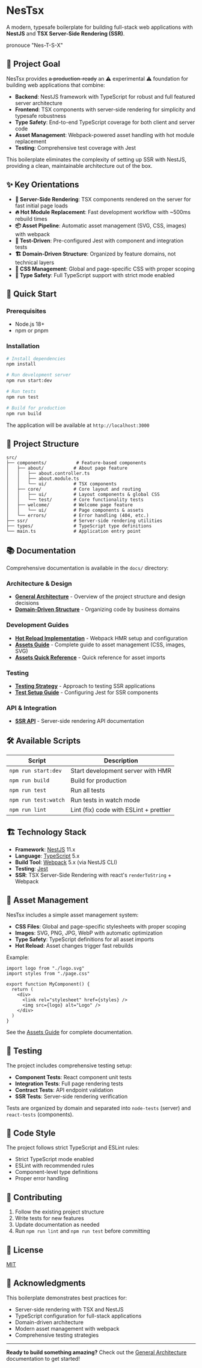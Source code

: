 # NesTsx

A modern, typesafe boilerplate for building full-stack web applications with **NestJS** and **TSX Server-Side Rendering (SSR)**.

pronouce "Nes-T-S-X" 

## 🎯 Project Goal

NesTsx provides ~~a production-ready~~ an ⚠️ experimental ⚠️ foundation for building web applications that combine:

- **Backend**: NestJS framework with TypeScript for robust and full featured server architecture
- **Frontend**: TSX components with server-side rendering for simplicity and typesafe robustness
- **Type Safety**: End-to-end TypeScript coverage for both client and server code
- **Asset Management**: Webpack-powered asset handling with hot module replacement
- **Testing**: Comprehensive test coverage with Jest

This boilerplate eliminates the complexity of setting up SSR with NestJS, providing a clean, maintainable architecture out of the box.

## ✨ Key Orientations

- **🚀 Server-Side Rendering**: TSX components rendered on the server for fast initial page loads
- **🔥 Hot Module Replacement**: Fast development workflow with ~500ms rebuild times
- **📦 Asset Pipeline**: Automatic asset management (SVG, CSS, images) with webpack
- **🧪 Test-Driven**: Pre-configured Jest with component and integration tests
- **🏗️ Domain-Driven Structure**: Organized by feature domains, not technical layers
- **🎨 CSS Management**: Global and page-specific CSS with proper scoping
- **📘 Type Safety**: Full TypeScript support with strict mode enabled

## 🚦 Quick Start

### Prerequisites

- Node.js 18+ 
- npm or pnpm

### Installation

```bash
# Install dependencies
npm install

# Run development server
npm run start:dev

# Run tests
npm run test

# Build for production
npm run build
```

The application will be available at `http://localhost:3000`

## 📁 Project Structure

```
src/
├── components/           # Feature-based components
│   ├── about/           # About page feature
│   │   ├── about.controller.ts
│   │   ├── about.module.ts
│   │   └── ui/          # TSX components
│   ├── core/            # Core layout and routing
│   │   ├── ui/          # Layout components & global CSS
│   │   └── test/        # Core functionality tests
│   ├── welcome/         # Welcome page feature
│   │   └── ui/          # Page components & assets
│   └── errors/          # Error handling (404, etc.)
├── ssr/                 # Server-side rendering utilities
├── types/               # TypeScript type definitions
└── main.ts              # Application entry point
```

## 📚 Documentation

Comprehensive documentation is available in the `docs/` directory:

### Architecture & Design
- **[General Architecture](docs/GENERAL_ARCHITECTURE.md)** - Overview of the project structure and design decisions
- **[Domain-Driven Structure](docs/DOMAIN_DRIVEN_STRUCTURE.md)** - Organizing code by business domains

### Development Guides
- **[Hot Reload Implementation](docs/HOT_RELOAD_IMPLEMENTATION.md)** - Webpack HMR setup and configuration
- **[Assets Guide](docs/ASSETS_GUIDE.md)** - Complete guide to asset management (CSS, images, SVG)
- **[Assets Quick Reference](docs/ASSETS_QUICK_REFERENCE.md)** - Quick reference for asset imports

### Testing
- **[Testing Strategy](docs/TESTING_STRATEGY.md)** - Approach to testing SSR applications
- **[Test Setup Guide](docs/TEST_SETUP_GUIDE.md)** - Configuring Jest for SSR components

### API & Integration
- **[SSR API](docs/SSR_API.md)** - Server-side rendering API documentation

## 🛠️ Available Scripts

| Script | Description |
|--------|-------------|
| `npm run start:dev` | Start development server with HMR |
| `npm run build` | Build for production |
| `npm run test` | Run all tests |
| `npm run test:watch` | Run tests in watch mode |
| `npm run lint` | Lint (fix) code with ESLint + prettier |

## 🏗️ Technology Stack

- **Framework**: [NestJS](https://nestjs.com/) 11.x
- **Language**: [TypeScript](https://www.typescriptlang.org/) 5.x
- **Build Tool**: [Webpack](https://webpack.js.org/) 5.x (via NestJS CLI)
- **Testing**: [Jest](https://jestjs.io/)
- **SSR**: TSX Server-Side Rendering with react's `renderToString` + Webpack

## 🎨 Asset Management

NesTsx includes a simple asset management system:

- **CSS Files**: Global and page-specific stylesheets with proper scoping
- **Images**: SVG, PNG, JPG, WebP with automatic optimization
- **Type Safety**: TypeScript definitions for all asset imports
- **Hot Reload**: Asset changes trigger fast rebuilds

Example:
```tsx
import logo from "./logo.svg"
import styles from "./page.css"

export function MyComponent() {
  return (
    <div>
      <link rel="stylesheet" href={styles} />
      <img src={logo} alt="Logo" />
    </div>
  )
}
```

See the [Assets Guide](docs/ASSETS_GUIDE.md) for complete documentation.

## 🧪 Testing

The project includes comprehensive testing setup:

- **Component Tests**: React component unit tests
- **Integration Tests**: Full page rendering tests
- **Contract Tests**: API endpoint validation
- **SSR Tests**: Server-side rendering verification

Tests are organized by domain and separated into `node-tests` (server) and `react-tests` (components).

## 📝 Code Style

The project follows strict TypeScript and ESLint rules:

- Strict TypeScript mode enabled
- ESLint with recommended rules
- Component-level type definitions
- Proper error handling

## 🤝 Contributing

1. Follow the existing project structure
2. Write tests for new features
3. Update documentation as needed
4. Run `npm run lint` and `npm run test` before committing

## 📄 License

[MIT](LICENSE)

## 🙏 Acknowledgments

This boilerplate demonstrates best practices for:
- Server-side rendering with TSX and NestJS
- TypeScript configuration for full-stack applications
- Domain-driven architecture
- Modern asset management with webpack
- Comprehensive testing strategies

---

**Ready to build something amazing?** Check out the [General Architecture](docs/GENERAL_ARCHITECTURE.md) documentation to get started!
